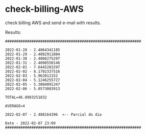# check-billing-AWS

check billing AWS and send e-mail with results.

Results:
```
##############################################################

2022-01-28 - 2.4064341185
2022-01-29 - 2.4082911884
2022-01-30 - 2.4066275297
2022-01-31 - 2.4098550146
2022-02-01 - 7.6445283297
2022-02-02 - 8.1702337516
2022-02-03 - 5.962012152
2022-02-04 - 5.1246255727
2022-02-05 - 5.3084091347
2022-02-06 - 5.0573083913

TOTAL=46.8983251832

AVERAGE=4

2022-02-07 - 2.408164396  <-- Parcial do dia  

Date - 2022-02-07 23:09
##############################################################
```

